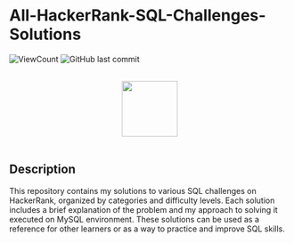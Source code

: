 # All-HackerRank-SQL-Challenges-Solutions
![ViewCount](https://views.whatilearened.today/views/github/kumod007/All-HackerRank-SQL-Challenges-Solutions.svg?cache=remove)
![GitHub last commit](https://img.shields.io/github/last-commit/kumod007/All-HackerRank-SQL-Challenges-Solutions?style=flat)

<p align="center">  
	<br>
	<a href="https://www.hackerrank.com/Thomas_George_T">
        <img height=100 src="https://hrcdn.net/community-frontend/assets/brand/logo-new-white-green-a5cb16e0ae.svg"> 
    </a>
    <br>
    <br>
</p>

## Description
This repository contains my solutions to various SQL challenges on HackerRank, organized by categories and difficulty levels. 
Each solution includes a brief explanation of the problem and my approach to solving it executed on MySQL environment.
These solutions can be used as a reference for other learners or as a way to practice and improve SQL skills.

